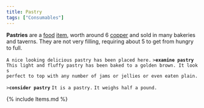 ```yaml
---
title: Pastry
tags: ["Consumables"]
---
```

**Pastries** are a [food](food "wikilink") [item](item "wikilink"),
worth around 6 [copper](copper "wikilink") and sold in many bakeries and
taverns. They are not very filling, requiring about 5 to get from hungry
to full.

`A nice looking delicious pastry has been placed here.`
`>`**`examine pastry`**
`This light and fluffy pastry has been baked to a golden brown. It looks `
`perfect to top with any number of jams or jellies or even eaten plain.`

`>`**`consider pastry`**
`It is a pastry.`
`It weighs half a pound.`

{% include Items.md %}
